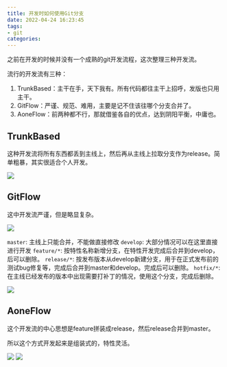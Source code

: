 ```yaml
---
title: 开发时如何使用Git分支
date: 2022-04-24 16:23:45
tags:
- git
categories:
---
```


之前在开发的时候并没有一个成熟的git开发流程，这次整理三种开发流。

流行的开发流有三种：
1. TrunkBased：主干在手，天下我有。所有代码都往主干上招呼，发版也只用主干。
2. GitFlow：严谨、规范、难用，主要是记不住该往哪个分支合并了。
3. AoneFlow：前两种都不行，那就借鉴各自的优点，达到阴阳平衡，中庸也。

## TrunkBased

这种开发流将所有东西都丢到主线上，然后再从主线上拉取分支作为release。简单粗暴，其实很适合个人开发。

![](1.jpg)

## GitFlow

这中开发流严谨，但是略显复杂。

![](2.jpg)

`master`: 主线上只能合并，不能做直接修改
`develop`: 大部分情况可以在这里直接进行开发
`feature/*`: 按特性名称新增分支，在特性开发完成后合并到develop，后可以删除。
`release/*`: 按发布版本从develop新建分支，用于在正式发布前的测试bug修复等，完成后合并到master和develop。完成后可以删除。
`hotfix/*`: 在主线已经发布的版本中出现需要打补丁的情况，使用这个分支，完成后删除。

![](3.png)

## AoneFlow

这个开发流的中心思想是feature拼装成release，然后release合并到master。

所以这个方式开发起来是组装式的，特性灵活。

![](4.jpg)
![](5.jpg)

